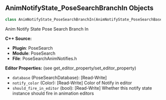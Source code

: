 ## AnimNotifyState_PoseSearchBranchIn Objects

```python
class AnimNotifyState_PoseSearchBranchIn(AnimNotifyState_PoseSearchBase)
```

Anim Notify State Pose Search Branch In

**C++ Source:**

- **Plugin**: PoseSearch
- **Module**: PoseSearch
- **File**: PoseSearchAnimNotifies.h

**Editor Properties:** (see get_editor_property/set_editor_property)

- ``database`` (PoseSearchDatabase):  [Read-Write]
- ``notify_color`` (Color):  [Read-Write] Color of Notify in editor
- ``should_fire_in_editor`` (bool):  [Read-Write] Whether this notify state instance should fire in animation editors

<a id="unreal.PoseSearchLibrary"></a>